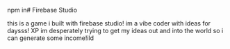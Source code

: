 npm in# Firebase Studio

this is a game i built with firebase studio! im a vibe coder with ideas for daysss! XP im desperately trying to get my ideas out and into the world so i can generate some income!ild


